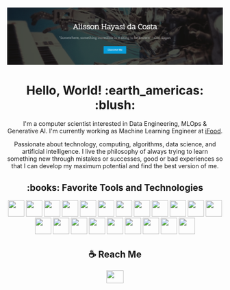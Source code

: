 ![](https://github.com/ahayasic/ahayasic/blob/main/assets/header.png)

<link rel="stylesheet" href="https://cdn.jsdelivr.net/gh/devicons/devicon@v2.15.1/devicon.min.css">

<h1 align='center'>
  Hello, World! :earth_americas: :blush:
</h1>

<p align='center'>
  I'm a computer scientist interested in Data Engineering, MLOps & Generative AI. I'm currently working as Machine Learning Engineer at <a href="https://www.ifood.com.br/">iFood</a>.
</p>

<p align='center'>
  Passionate about technology, computing, algorithms, data science, and artificial intelligence. I live the philosophy of always trying to learn something new through mistakes or successes, good or bad experiences so that I can develop my maximum potential and find the best version of me.
</p>

<h2 align='center'>
    :books: Favorite Tools and Technologies
</h2>

<p align="center">
    <img src="https://cdn.jsdelivr.net/gh/devicons/devicon/icons/amazonwebservices/amazonwebservices-plain-wordmark.svg" width="38" height="38"/>
    <img src="https://cdn.jsdelivr.net/gh/devicons/devicon/icons/apachekafka/apachekafka-original.svg" width="38" height="38"/>
    <img src="https://cdn.jsdelivr.net/gh/devicons/devicon/icons/apple/apple-original.svg" width="38" height="38"/>
    <img src="https://cdn.jsdelivr.net/gh/devicons/devicon/icons/bash/bash-original.svg" width="38" height="38"/>
    <img src="https://cdn.jsdelivr.net/gh/devicons/devicon/icons/docker/docker-original.svg" width="38" height="38"/>
    <img src="https://cdn.jsdelivr.net/gh/devicons/devicon/icons/git/git-original.svg" width="38" height="38"/>
    <img src="https://cdn.jsdelivr.net/gh/devicons/devicon/icons/github/github-original.svg" width="38" height="38"/>
    <img src="https://cdn.jsdelivr.net/gh/devicons/devicon/icons/gitlab/gitlab-original.svg" width="38" height="38"/>
    <img src="https://cdn.jsdelivr.net/gh/devicons/devicon/icons/go/go-original.svg" width="38" height="38"/>
    <img src="https://cdn.jsdelivr.net/gh/devicons/devicon/icons/grafana/grafana-original.svg" width="38" height="38"/>
    <img src="https://cdn.jsdelivr.net/gh/devicons/devicon/icons/jupyter/jupyter-original-wordmark.svg" width="38" height="38"/>
    <img src="https://cdn.jsdelivr.net/gh/devicons/devicon/icons/kubernetes/kubernetes-plain.svg" width="38" height="38"/>
    <img src="https://cdn.jsdelivr.net/gh/devicons/devicon/icons/linux/linux-original.svg" width="38" height="38"/>
    <img src="https://cdn.jsdelivr.net/gh/devicons/devicon/icons/numpy/numpy-original.svg" width="38" height="38"/>
    <img src="https://cdn.jsdelivr.net/gh/devicons/devicon/icons/pandas/pandas-original.svg" width="38" height="38"/>
    <img src="https://cdn.jsdelivr.net/gh/devicons/devicon/icons/postgresql/postgresql-original.svg" width="38" height="38"/>
    <img src="https://cdn.jsdelivr.net/gh/devicons/devicon/icons/prometheus/prometheus-original.svg" width="38" height="38"/>
    <img src="https://cdn.jsdelivr.net/gh/devicons/devicon/icons/python/python-original.svg" width="38" height="38"/>
    <img src="https://cdn.jsdelivr.net/gh/devicons/devicon/icons/redis/redis-original.svg" width="38" height="38"/>
    <img src="https://cdn.jsdelivr.net/gh/devicons/devicon/icons/scala/scala-original.svg" width="38" height="38"/>
    <img src="https://cdn.jsdelivr.net/gh/devicons/devicon/icons/vscode/vscode-original.svg" width="38" height="38"/>
</p>

<h2 align='center'>
  ☕ Reach Me
</h2>

<p align="center">
    <a href="https://www.linkedin.com/in/ahayasic/" target="_blank"><img align="center" src="https://camo.githubusercontent.com/c8a9c5b414cd812ad6a97a46c29af67239ddaeae08c41724ff7d945fb4c047e5/68747470733a2f2f6564656e742e6769746875622e696f2f537570657254696e7949636f6e732f696d616765732f7376672f6c696e6b6564696e2e737667" alt="" height="30" width="40" /></a>
</p>
